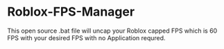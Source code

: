 # Roblox-FPS-Manager
This open source .bat file will uncap your Roblox capped FPS which is 60 FPS with your desired FPS with no Application requred.
